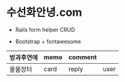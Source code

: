 # 수선화안녕.com

* Rails form helper CRUD

* Bootstrap + fontawesome


| 방과후연애 | memo | comment |      |
|------------|------|---------|------|
| 물물장터   | card | reply   | user |